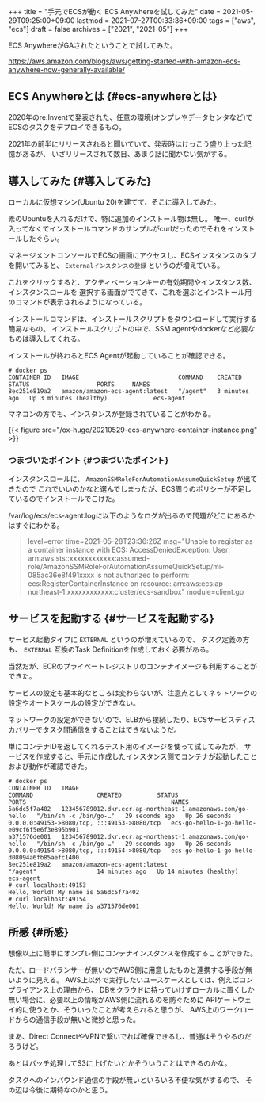 +++
title = "手元でECSが動く ECS Anywhereを試してみた"
date = 2021-05-29T09:25:00+09:00
lastmod = 2021-07-27T00:33:36+09:00
tags = ["aws", "ecs"]
draft = false
archives = ["2021", "2021-05"]
+++

ECS AnywhereがGAされたということで試してみた。

<https://aws.amazon.com/blogs/aws/getting-started-with-amazon-ecs-anywhere-now-generally-available/>


## ECS Anywhereとは {#ecs-anywhereとは}

2020年のre:Inventで発表された、任意の環境(オンプレやデータセンタなど)でECSのタスクをデプロイできるもの。

2021年の前半にリリースされると聞いていて、発表時はけっこう盛り上った記憶があるが、
いざリリースされて数日、あまり話に聞かない気がする。


## 導入してみた {#導入してみた}

ローカルに仮想マシン(Ubuntu 20)を建てて、そこに導入してみた。

素のUbuntuを入れるだけで、特に追加のインストール物は無し。
唯一、curlが入ってなくてインストールコマンドのサンプルがcurlだったのでそれをインストールしたぐらい。

マネージメントコンソールでECSの画面にアクセスし、ECSインスタンスのタブを開いてみると、
`Externalインスタンスの登録` というのが増えている。

これをクリックすると、アクティベーションキーの有効期間やインスタンス数、インスタンスロールを
選択する画面がでてきて、これを選ぶとインストール用のコマンドが表示されるようになっている。

インストールコマンドは、インストールスクリプトをダウンロードして実行する簡易なもの。
インストールスクリプトの中で、SSM agentやdockerなど必要なものは導入してくれる。

インストールが終わるとECS Agentが起動していることが確認できる。

```plain
# docker ps
CONTAINER ID   IMAGE                            COMMAND    CREATED         STATUS                   PORTS     NAMES
8ec251e819a2   amazon/amazon-ecs-agent:latest   "/agent"   3 minutes ago   Up 3 minutes (healthy)             ecs-agent
```

マネコンの方でも、インスタンスが登録されていることがわかる。

{{< figure src="/ox-hugo/20210529-ecs-anywhere-container-instance.png" >}}


### つまづいたポイント {#つまづいたポイント}

インスタンスロールに、 `AmazonSSMRoleForAutomationAssumeQuickSetup` が出てきたので
これでいいのかなと選んでしまったが、ECS周りのポリシーが不足しているのでインストールでこけた。

/var/log/ecs/ecs-agent.logに以下のようなログが出るので問題がどこにあるかはすぐにわかる。

> level=error time=2021-05-28T23:36:26Z msg="Unable to register as a container instance with ECS: AccessDeniedException: User: arn:aws:sts::xxxxxxxxxxxx:assumed-role/AmazonSSMRoleForAutomationAssumeQuickSetup/mi-085ac36e8f491xxxx is not authorized to perform: ecs:RegisterContainerInstance on resource: arn:aws:ecs:ap-northeast-1:xxxxxxxxxxxx:cluster/ecs-sandbox" module=client.go


## サービスを起動する {#サービスを起動する}

サービス起動タイプに `EXTERNAL` というのが増えているので、
タスク定義の方も、 `EXTERNAL` 互換のTask Definitionを作成しておく必要がある。

当然だが、ECRのプライベートレジストリのコンテナイメージも利用することができた。

サービスの設定も基本的なところは変わらないが、注意点としてネットワークの設定やオートスケールの設定ができない。

ネットワークの設定ができないので、ELBから接続したり、ECSサービスディスカバリーでタスク間通信をすることはできないようだ。

単にコンテナIDを返してくれるテスト用のイメージを使って試してみたが、
サービスを作成すると、手元に作成したインスタンス側でコンテナが起動したことおよび動作が確認できた。

```plain
# docker ps
CONTAINER ID   IMAGE                                                        COMMAND                  CREATED          STATUS                    PORTS                                         NAMES
5a6dc5f7a402   123456789012.dkr.ecr.ap-northeast-1.amazonaws.com/go-hello   "/bin/sh -c /bin/go-…"   29 seconds ago   Up 26 seconds             0.0.0.0:49153->8080/tcp, :::49153->8080/tcp   ecs-go-hello-1-go-hello-e09cf6f5e6f3e895b901
a371576de001   123456789012.dkr.ecr.ap-northeast-1.amazonaws.com/go-hello   "/bin/sh -c /bin/go-…"   29 seconds ago   Up 26 seconds             0.0.0.0:49154->8080/tcp, :::49154->8080/tcp   ecs-go-hello-1-go-hello-d08094a6fb85aefc1400
8ec251e819a2   amazon/amazon-ecs-agent:latest                               "/agent"                 14 minutes ago   Up 14 minutes (healthy)                                                 ecs-agent
# curl localhost:49153
Hello, World! My name is 5a6dc5f7a402
# curl localhost:49154
Hello, World! My name is a371576de001
```


## 所感 {#所感}

想像以上に簡単にオンプレ側にコンテナインスタンスを作成することができた。

ただ、ロードバランサーが無いのでAWS側に用意したものと連携する手段が無いように見える。
AWS上以外で実行したいユースケースとしては、例えばコンプライアンス上の理由から、
DBをクラウドに持っていけずローカルに置くしか無い場合に、必要以上の情報がAWS側に流れるのを防ぐために
APIゲートウェイ的に使うとか、そういったことが考えられると思うが、
AWS上のワークロードからの通信手段が無いと微妙と思った。

まあ、Direct ConnectやVPNで繋いでれば確保できるし、普通はそうやるのだろうけど。

あとはバッチ処理してS3に上げたいとかそういうことはできるのかな。

タスクへのインバウンド通信の手段が無いといろいろ不便な気がするので、
その辺は今後に期待なのかと思う。
